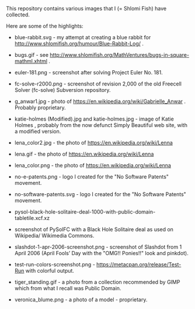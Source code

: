 This repository contains various images that I (= Shlomi Fish) have collected.

Here are some of the highlights:

* blue-rabbit.svg - my attempt at creating a blue rabbit for
http://www.shlomifish.org/humour/Blue-Rabbit-Log/ .

* bugs.gif - see http://www.shlomifish.org/MathVentures/bugs-in-square-mathml.xhtml .

* euler-181.png - screenshot after solving Project Euler No. 181.

* fc-solve-r2000.png - screenshot of revision 2,000 of the old Freecell
Solver (fc-solve) Subversion repository.

* g_anwar1.jpg - photo of https://en.wikipedia.org/wiki/Gabrielle_Anwar .
Probably proprietary.

* katie-holmes (Modified).jpg and katie-holmes.jpg - image of Katie Holmes
, probably from the now defunct Simply Beautiful web site, with a modified
version.

* lena_color2.jpg - the photo of https://en.wikipedia.org/wiki/Lenna

* lena.gif - the photo of https://en.wikipedia.org/wiki/Lenna

* lena_color.png - the photo of https://en.wikipedia.org/wiki/Lenna

* no-e-patents.png - logo I created for the "No Software Patents" movement.

* no-software-patents.svg - logo I created for the "No Software Patents"
movement.

* pysol-black-hole-solitaire-deal-1000-with-public-domain-tabletile.xcf.xz
- screenshot of PySolFC with a Black Hole Solitaire deal as used on Wikipedia/
Wikimedia Commons.

* slashdot-1-apr-2006-screenshot.png - screenshot of Slashdot from 1 April
2006 (April Fools’ Day with the "OMG!! Ponies!!" look and pinkdot).

* test-run-colors-screenshot.png - https://metacpan.org/release/Test-Run with
colorful output.

* tiger_standing.gif - a photo from a collection recommended by GIMP which
from what I recall was Public Domain.

* veronica_blume.png - a photo of a model - proprietary.
